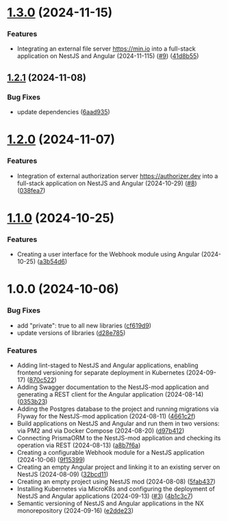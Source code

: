 # [1.3.0](https://github.com/nestjs-mod/nestjs-mod-fullstack/compare/testing-v1.2.1...testing-v1.3.0) (2024-11-15)

### Features

- Integrating an external file server https://min.io into a full-stack application on NestJS and Angular (2024-11-115) ([#9](https://github.com/nestjs-mod/nestjs-mod-fullstack/issues/9)) ([41d8b55](https://github.com/nestjs-mod/nestjs-mod-fullstack/commit/41d8b555923e3d6343dc2ac1304443d3df60d5e8))

## [1.2.1](https://github.com/nestjs-mod/nestjs-mod-fullstack/compare/testing-v1.2.0...testing-v1.2.1) (2024-11-08)

### Bug Fixes

- update dependencies ([6aad935](https://github.com/nestjs-mod/nestjs-mod-fullstack/commit/6aad935d8470e92ff77858e9bb6cd58b9c51f1af))

# [1.2.0](https://github.com/nestjs-mod/nestjs-mod-fullstack/compare/testing-v1.1.0...testing-v1.2.0) (2024-11-07)

### Features

- Integration of external authorization server https://authorizer.dev into a full-stack application on NestJS and Angular (2024-10-29) ([#8](https://github.com/nestjs-mod/nestjs-mod-fullstack/issues/8)) ([038fea7](https://github.com/nestjs-mod/nestjs-mod-fullstack/commit/038fea7238f5459ff4f917fd0a963b82d1656978))

# [1.1.0](https://github.com/nestjs-mod/nestjs-mod-fullstack/compare/testing-v1.0.0...testing-v1.1.0) (2024-10-25)

### Features

- Creating a user interface for the Webhook module using Angular (2024-10-25) ([a3b54d6](https://github.com/nestjs-mod/nestjs-mod-fullstack/commit/a3b54d6d7febda6d508127b637461f742816a18a))

# 1.0.0 (2024-10-06)

### Bug Fixes

- add "private": true to all new libraries ([cf619d9](https://github.com/nestjs-mod/nestjs-mod-fullstack/commit/cf619d95e4027fa0ac5fc61668e65ae0c0d07f52))
- update versions of libraries ([d28e785](https://github.com/nestjs-mod/nestjs-mod-fullstack/commit/d28e785321d5389368618ab840b3f56b65989580))

### Features

- Adding lint-staged to NestJS and Angular applications, enabling frontend versioning for separate deployment in Kubernetes (2024-09-17) ([870c522](https://github.com/nestjs-mod/nestjs-mod-fullstack/commit/870c5227f026d70cf81072fe9a40b83d4e32c0b0))
- Adding Swagger documentation to the NestJS-mod application and generating a REST client for the Angular application (2024-08-14) ([0353b23](https://github.com/nestjs-mod/nestjs-mod-fullstack/commit/0353b23b1b65d1ff8e6e5f6185e235bbe05cf523))
- Adding the Postgres database to the project and running migrations via Flyway for the NestJS-mod application (2024-08-11) ([4661c2f](https://github.com/nestjs-mod/nestjs-mod-fullstack/commit/4661c2f29170568fdf62d3ba0dd4bf20a79a1afa))
- Build applications on NestJS and Angular and run them in two versions: via PM2 and via Docker Compose (2024-08-20) ([d97b412](https://github.com/nestjs-mod/nestjs-mod-fullstack/commit/d97b4121e910627e19fa55f01919557ae898dc42))
- Connecting PrismaORM to the NestJS-mod application and checking its operation via REST (2024-08-13) ([a8b7f6a](https://github.com/nestjs-mod/nestjs-mod-fullstack/commit/a8b7f6ae2660a21730860b384c30da9fc82e9238))
- Creating a configurable Webhook module for a NestJS application (2024-10-06) ([9f15399](https://github.com/nestjs-mod/nestjs-mod-fullstack/commit/9f1539978321075aa969d653356d7fecd2ad03df))
- Creating an empty Angular project and linking it to an existing server on NestJS (2024-08-09) ([32bcd11](https://github.com/nestjs-mod/nestjs-mod-fullstack/commit/32bcd1171985f5bd22e10b67c6b179807ef75cfc))
- Creating an empty project using NestJS mod (2024-08-08) ([5fab437](https://github.com/nestjs-mod/nestjs-mod-fullstack/commit/5fab437a5d4a9122aee021f3a49756419dc8dee2))
- Installing Kubernetes via MicroK8s and configuring the deployment of NestJS and Angular applications (2024-09-13) ([#3](https://github.com/nestjs-mod/nestjs-mod-fullstack/issues/3)) ([4b1c3c7](https://github.com/nestjs-mod/nestjs-mod-fullstack/commit/4b1c3c7d6bcb0b3bac479d5f414bbefd49aa5e87))
- Semantic versioning of NestJS and Angular applications in the NX monorepository (2024-09-16) ([e2dde23](https://github.com/nestjs-mod/nestjs-mod-fullstack/commit/e2dde23394fa545bf413452c7f7963dabce4753c))

